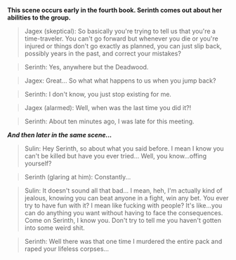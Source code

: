 **This scene occurs early in the fourth book.
Serinth comes out about her abilities to the group.**

> Jagex (skeptical):
> So basically you're trying to tell us that you're a time-traveler.
You can't go forward but whenever you die or you're injured or things don't go exactly as planned, you can just slip back, possibly years in the past, and correct your mistakes?

> Serinth:
Yes, anywhere but the Deadwood.

> Jagex:
Great...
So what what happens to us when you jump back? 

> Serinth:
I don't know, you just stop existing for me.  

> Jagex (alarmed):
Well, when was the last time you did it?! 

> Serinth:
About ten minutes ago, I was late for this meeting.

***And then later in the same scene...***

> Sulin: 
Hey Serinth, so about what you said before.
I mean I know you can't be killed but have you ever tried...
Well, you know...offing yourself? 

> Serinth (glaring at him):
Constantly...

> Sulin:
It doesn't sound all that bad...
I mean, heh, I'm actually kind of jealous, knowing you can beat anyone in a fight, win any bet.
You ever try to have fun with it?
I mean like fucking with people?
It's like...you can do anything you want without having to face the consequences.
Come on Serinth, I know you.
Don't try to tell me you haven't gotten into some weird shit.  

> Serinth:
Well there was that one time I murdered the entire pack and raped your lifeless corpses... 